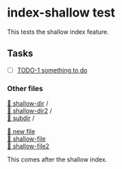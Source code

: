 # index-shallow test

This tests the shallow index feature.

<!-- index -->

## Tasks

- [ ] [TODO-1 something to do](TODO-1%20something%20to%20do.md)

### Other files

[📁 shallow-dir](shallow-dir/index.md) /\
[📁 shallow-dir2](shallow-dir2/index.md) /\
[📁 subdir](subdir/index.md) /

[📄 new file](new%20file.md)\
[📄 shallow-file](shallow-file.md)\
[📄 shallow-file2](shallow-file2.md)

<!-- /index -->

This comes after the shallow index.
